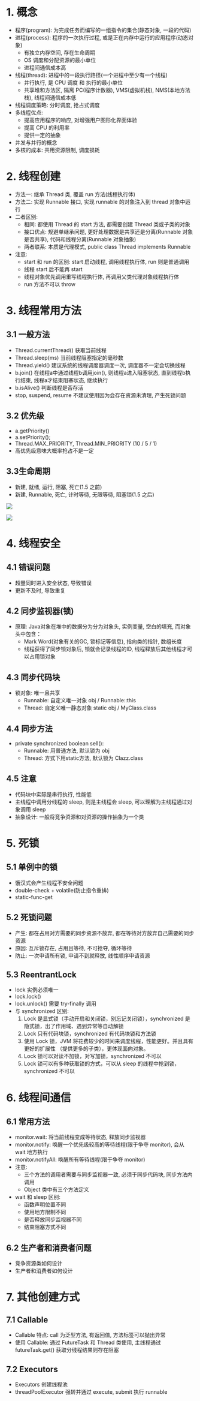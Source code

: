 # 1. 概念
- 程序(program): 为完成任务而编写的一组指令的集合(静态对象, 一段的代码)
- 进程(process): 程序的一次执行过程, 或是正在内存中运行的应用程序(动态对象)
  - 有独立内存空间, 存在生命周期
  - OS 调度和分配资源的最小单位
  - 进程间通信成本高
- 线程(thread): 进程中的一段执行路径(一个进程中至少有一个线程)
  - 并行执行, 是 CPU 调度 和 执行的最小单位
  - 共享堆和方法区, 隔离 PC(程序计数器), VMS(虚拟机栈), NMS(本地方法栈), 线程间通信成本低
- 线程调度策略: 分时调度, 抢占式调度
- 多线程优点: 
  - 提高应用程序的响应, 对增强用户图形化界面体验
  - 提高 CPU 的利用率
  - 提供一定的抽象
- 并发与并行的概念
- 多核的成本: 共用资源限制, 调度损耗

# 2. 线程创建
- 方法一: 继承 Thread 类, 覆盖 run 方法(线程执行体)
- 方法二: 实现 Runnable 接口, 实现 runnable 的对象注入到 thread 对象中运行
- 二者区别: 
  - 相同: 都使用 Thread 的 start 方法, 都需要创建 Thread 类或子类的对象
  - 接口优点: 规避单继承问题, 更好处理数据是共享还是分离(Runnable 对象是否共享), 代码和线程分离(Runnable 对象抽象)
  - 两者联系: 本质是代理模式, public class Thread implements Runnable
- 注意: 
  - start 和 run 的区别: start 启动线程, 调用线程执行体, run 则是普通调用
  - 线程 start 后不能再 start 
  - 线程对象优先调用重写线程执行体, 再调用父类代理对象线程执行体
  - run 方法不可以 throw
 
# 3. 线程常用方法
## 3.1 一般方法
- Thread.currentThread() 获取当前线程
- Thread.sleep(ms) 当前线程阻塞指定的毫秒数
- Thread.yield() 建议系统的线程调度器调度一次, 调度器不一定会切换线程
- b.join() 在线程a中通过线程b调用join(), 则线程a进入阻塞状态, 直到线程b执行结束, 线程a才结束阻塞状态, 继续执行
- b.isAlive() 判断线程是否存活
- stop, suspend, resume 不建议使用因为会存在资源未清理, 产生死锁问题 
## 3.2 优先级
- a.getPriority()
- a.setPriority();
- Thread.MAX_PRIORITY, Thread.MIN_PRIORITY (10 / 5 / 1)
- 高优先级意味大概率抢占不是一定
## 3.3生命周期
- 新建, 就绪, 运行, 阻塞, 死亡(1.5 之前)
- 新建, Runnable, 死亡, 计时等待, 无限等待, 阻塞锁(1.5 之后)

![](image/ch12_线程的生命周期.png)

![](image/ch12_线程的生命周期2.png)

# 4. 线程安全
## 4.1 错误问题
- 超量同时进入安全状态, 导致错误
- 更新不及时, 导致重复
## 4.2 同步监视器(锁)
- 原理: Java对象在堆中的数据分为分为对象头, 实例变量, 空白的填充, 而对象头中包含：
  - Mark Word(对象有关的GC, 锁标记等信息), 指向类的指针, 数组长度
  - 线程获得了同步锁对象后, 锁就会记录线程的ID, 线程释放后其他线程才可以占用锁对象
## 4.3 同步代码块 
- 锁对象: 唯一且共享 
  - Runnable: 自定义唯一对象 obj / Runnable::this 
  - Thread: 自定义唯一静态对象 static obj / MyClass\.class
## 4.4 同步方法
- private synchronized boolean sell(): 
  - Runnable: 用普通方法, 默认锁为 obj
  - Thread: 方式下用static方法, 默认锁为 Clazz.class
## 4.5 注意
- 代码块中实际是串行执行, 性能低
- 主线程中调用分线程的 sleep, 则是主线程会 sleep, 可以理解为主线程通过对象调用 sleep
- 抽象设计: 一般将竞争资源和对资源的操作抽象为一个类

# 5. 死锁
## 5.1 单例中的锁
- 饿汉式会产生线程不安全问题
- double-check + volatile(防止指令重排)
- static-func-get 

## 5.2 死锁问题
- 产生: 都在占用对方需要的同步资源不放弃, 都在等待对方放弃自己需要的同步资源
- 原因: 互斥锁存在, 占用且等待, 不可抢夺, 循环等待
- 防止: 一次申请所有锁, 申请不到就释放, 线性顺序申请资源

## 5.3 ReentrantLock
- lock 实例必须唯一
- lock.lock()
- lock.unlock() 需要 try-finally 调用
- 与 synchronized 区别:
  1. Lock 是显式锁（手动开启和关闭锁，别忘记关闭锁），synchronized 是隐式锁，出了作用域、遇到异常等自动解锁
  2. Lock 只有代码块锁，synchronized 有代码块锁和方法锁
  3. 使用 Lock 锁，JVM 将花费较少的时间来调度线程，性能更好。并且具有更好的扩展性 （提供更多的子类），更体现面向对象。
  4. Lock 锁可以对读不加锁，对写加锁，synchronized 不可以
  5. Lock 锁可以有多种获取锁的方式，可以从 sleep 的线程中抢到锁， synchronized 不可以

# 6. 线程间通信
## 6.1 常用方法
- monitor.wait: 将当前线程变成等待状态, 释放同步监视器
- monitor.notify: 唤醒一个优先级较高的等待线程(限于争夺 monitor), 会从 wait 地方执行
- monitor.notifyAll: 唤醒所有等待线程(限于争夺 monitor)
- 注意:
  - 三个方法的调用者需要与同步监视器一致, 必须于同步代码块, 同步方法内调用
  - Object 类中有三个方法定义
- wait 和 sleep 区别:
  - 函数声明位置不同
  - 使用地方限制不同
  - 是否释放同步监视器不同
  - 结束阻塞方式不同
## 6.2 生产者和消费者问题
  - 竞争资源类如何设计
  - 生产者和消费者如何设计

# 7. 其他创建方式
## 7.1 Callable
- Callable 特点: call 为泛型方法, 有返回值, 方法标签可以抛出异常
- 使用 Callable: 通过 FutureTask 和 Thread 类使用, 主线程通过 futureTask.get() 获取分线程结果则存在阻塞
## 7.2 Executors
- Executors 创建线程池
- threadPoolExecutor 强转并通过 execute, submit 执行 runnable